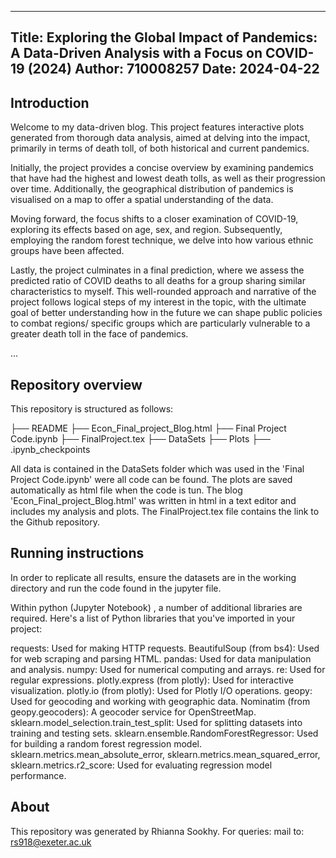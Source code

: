 --------------------------------------------------------------------------------
Title: Exploring the Global Impact of Pandemics: A Data-Driven Analysis with a Focus on COVID-19 (2024)
Author: 710008257
Date: 2024-04-22
--------------------------------------------------------------------------------

## Introduction

Welcome to my data-driven blog. This project features interactive plots generated from thorough data analysis, aimed at delving into the impact, primarily in terms of death toll, of both historical and current pandemics.

Initially, the project provides a concise overview by examining pandemics that have had the highest and lowest death tolls, as well as their progression over time. Additionally, the geographical distribution of pandemics is visualised on a map to offer a spatial understanding of the data.

Moving forward, the focus shifts to a closer examination of COVID-19, exploring its effects based on age, sex, and region. Subsequently, employing the random forest technique, we delve into how various ethnic groups have been affected.

Lastly, the project culminates in a final prediction, where we assess the predicted ratio of COVID deaths to all deaths for a group sharing similar characteristics to myself. This well-rounded approach and narrative of the project follows logical steps of my interest in the topic, with the ultimate goal of better understanding how in the future we can shape public policies to combat regions/ specific groups which are particularly vulnerable to a greater death toll in the face of pandemics.

...

## Repository overview
This repository is structured as follows:

├── README
├── Econ_Final_project_Blog.html
├── Final Project Code.ipynb
├── FinalProject.tex
├── DataSets
├── Plots
├── .ipynb_checkpoints


All data is contained in the DataSets folder which was used in the 'Final Project Code.ipynb' were all code can be found. The plots are saved automatically as html file when the code is tun. The blog 'Econ_Final_project_Blog.html' was written in html in a text editor and includes my analysis and plots. The FinalProject.tex file contains the link to the Github repository.

## Running instructions

In order to replicate all results, ensure the datasets are in the working directory and run the code found in the jupyter file.

  
Within python (Jupyter Notebook) , a number of additional libraries are required. 
Here's a list of Python libraries that you've imported in your project:

requests: Used for making HTTP requests.
BeautifulSoup (from bs4): Used for web scraping and parsing HTML.
pandas: Used for data manipulation and analysis.
numpy: Used for numerical computing and arrays.
re: Used for regular expressions.
plotly.express (from plotly): Used for interactive visualization.
plotly.io (from plotly): Used for Plotly I/O operations.
geopy: Used for geocoding and working with geographic data.
Nominatim (from geopy.geocoders): A geocoder service for OpenStreetMap.
sklearn.model_selection.train_test_split: Used for splitting datasets into training and testing sets.
sklearn.ensemble.RandomForestRegressor: Used for building a random forest regression model.
sklearn.metrics.mean_absolute_error, sklearn.metrics.mean_squared_error, sklearn.metrics.r2_score: Used for evaluating regression model performance.


## About

This repository was generated by Rhianna Sookhy.  For queries:
 mail to: rs918@exeter.ac.uk
